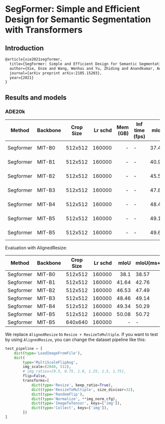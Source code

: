 # SegFormer: Simple and Efficient Design for Semantic Segmentation with Transformers

## Introduction

<!-- [ALGORITHM] -->

```latex
@article{xie2021segformer,
  title={SegFormer: Simple and Efficient Design for Semantic Segmentation with Transformers},
  author={Xie, Enze and Wang, Wenhai and Yu, Zhiding and Anandkumar, Anima and Alvarez, Jose M and Luo, Ping},
  journal={arXiv preprint arXiv:2105.15203},
  year={2021}
}
```

## Results and models

### ADE20k

| Method | Backbone | Crop Size | Lr schd | Mem (GB) | Inf time (fps) | mIoU | mIoU(ms+flip) | config | download |
| ------ | -------- | --------- | ------: | -------: | -------------- | ---: | ------------- | ------ | -------- |
|Segformer | MIT-B0 | 512x512 | 160000 | - | - | 37.41 | 38.34 | [config]() | [model]() &#124; [log]() |
|Segformer | MIT-B1 | 512x512 | 160000 | - | - | 40.97 | 42.54 | [config]() | [model]() &#124; [log]() |
|Segformer | MIT-B2 | 512x512 | 160000 | - | - | 45.58 | 47.03 | [config]() | [model]() &#124; [log]() |
|Segformer | MIT-B3 | 512x512 | 160000 | - | - | 47.82 | 48.81 | [config]() | [model]() &#124; [log]() |
|Segformer | MIT-B4 | 512x512 | 160000 | - | - | 48.46 | 49.76 | [config]() | [model]() &#124; [log]() |
|Segformer | MIT-B5 | 512x512 | 160000 | - | - | 49.13 | 50.22 | [config]() | [model]() &#124; [log]() |
|Segformer | MIT-B5 | 512x512 | 160000 | - | - | 49.62 | - | [config]() | [model]() &#124; [log]() |

Evaluation with AlignedResize:

| Method | Backbone | Crop Size | Lr schd | mIoU | mIoU(ms+flip) |
| ------ | -------- | --------- | ------: | ---: | ------------- |
|Segformer | MIT-B0 | 512x512 | 160000 | 38.1  | 38.57 |
|Segformer | MIT-B1 | 512x512 | 160000 | 41.64 | 42.76 |
|Segformer | MIT-B2 | 512x512 | 160000 | 46.53 | 47.49 |
|Segformer | MIT-B3 | 512x512 | 160000 | 48.46 | 49.14 |
|Segformer | MIT-B4 | 512x512 | 160000 | 49.34 | 50.29 |
|Segformer | MIT-B5 | 512x512 | 160000 | 50.08 | 50.72 |
|Segformer | MIT-B5 | 640x640 | 160000 | - | - |

We replace `AlignedResize` to `Resize + ResizeToMultiple`. If you want to test by
using `AlignedResize`, you can change the dataset pipeline like this:

```python
test_pipeline = [
    dict(type='LoadImageFromFile'),
    dict(
        type='MultiScaleFlipAug',
        img_scale=(2048, 512),
        # img_ratios=[0.5, 0.75, 1.0, 1.25, 1.5, 1.75],
        flip=False,
        transforms=[
            dict(type='Resize', keep_ratio=True),
            dict(type='ResizeToMultiple', size_divisor=32),
            dict(type='RandomFlip'),
            dict(type='Normalize', **img_norm_cfg),
            dict(type='ImageToTensor', keys=['img']),
            dict(type='Collect', keys=['img']),
        ])
]
```
